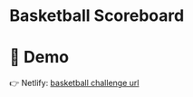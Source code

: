 # Basketball Scoreboard

# 🚀 Demo

👉 Netlify: [basketball challenge url](https://basketball-challenge-amrhnshh.netlify.app/)